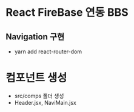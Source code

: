 # React FireBase 연동 BBS

## Navigation 구현

- yarn add react-router-dom

# 컴포넌트 생성

- src/comps 폴더 생성
- Header.jsx, NaviMain.jsx
